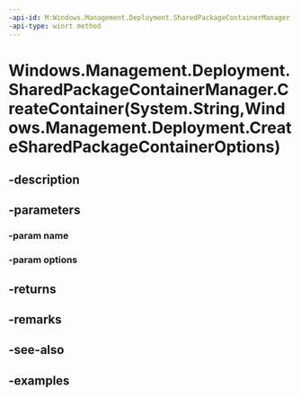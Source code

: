```yaml
---
-api-id: M:Windows.Management.Deployment.SharedPackageContainerManager.CreateContainer(System.String,Windows.Management.Deployment.CreateSharedPackageContainerOptions)
-api-type: winrt method
---
```


# Windows.Management.Deployment.SharedPackageContainerManager.CreateContainer(System.String,Windows.Management.Deployment.CreateSharedPackageContainerOptions)

<!--
public Windows.Management.Deployment.CreateSharedPackageContainerResult CreateContainer (string name, Windows.Management.Deployment.CreateSharedPackageContainerOptions options);
-->


## -description

## -parameters

### -param name

### -param options

## -returns

## -remarks

## -see-also

## -examples


